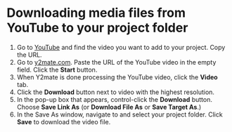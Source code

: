 # Downloading media files from YouTube to your project folder

1. Go to [YouTube](https://www.youtube.com/) and find the video you want to add to your project. Copy the URL.
2. Go to [y2mate.com](https://www.youtube.com/watch?v=6zT4Y-QNdto). Paste the URL of the YouTube video in the empty field. Click the **Start** button.
3. When Y2mate is done processing the YouTube video, click the **Video** tab. 
4. Click the **Download** button next to video with the highest resolution. 
5. In the pop-up box that appears, control-click the **Download** button. Choose **Save Link As** \(or **Download File As** or **Save Target As**.\)
6. In the Save As window, navigate to and select your project folder. Click **Save** to download the video file. 



